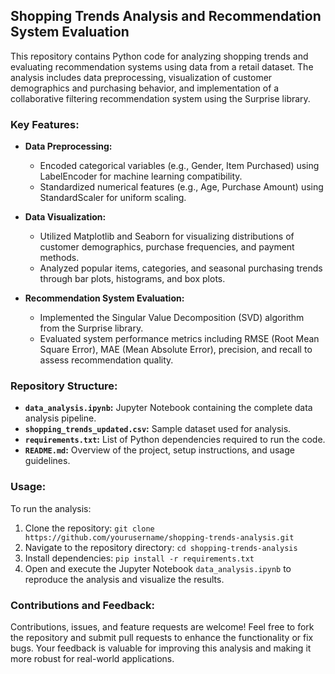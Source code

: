 
## Shopping Trends Analysis and Recommendation System Evaluation

This repository contains Python code for analyzing shopping trends and evaluating recommendation systems using data from a retail dataset. The analysis includes data preprocessing, visualization of customer demographics and purchasing behavior, and implementation of a collaborative filtering recommendation system using the Surprise library.

### Key Features:

- **Data Preprocessing:**
  - Encoded categorical variables (e.g., Gender, Item Purchased) using LabelEncoder for machine learning compatibility.
  - Standardized numerical features (e.g., Age, Purchase Amount) using StandardScaler for uniform scaling.

- **Data Visualization:**
  - Utilized Matplotlib and Seaborn for visualizing distributions of customer demographics, purchase frequencies, and payment methods.
  - Analyzed popular items, categories, and seasonal purchasing trends through bar plots, histograms, and box plots.

- **Recommendation System Evaluation:**
  - Implemented the Singular Value Decomposition (SVD) algorithm from the Surprise library.
  - Evaluated system performance metrics including RMSE (Root Mean Square Error), MAE (Mean Absolute Error), precision, and recall to assess recommendation quality.

### Repository Structure:

- **`data_analysis.ipynb`:** Jupyter Notebook containing the complete data analysis pipeline.
- **`shopping_trends_updated.csv`:** Sample dataset used for analysis.
- **`requirements.txt`:** List of Python dependencies required to run the code.
- **`README.md`:** Overview of the project, setup instructions, and usage guidelines.

### Usage:

To run the analysis:
1. Clone the repository: `git clone https://github.com/yourusername/shopping-trends-analysis.git`
2. Navigate to the repository directory: `cd shopping-trends-analysis`
3. Install dependencies: `pip install -r requirements.txt`
4. Open and execute the Jupyter Notebook `data_analysis.ipynb` to reproduce the analysis and visualize the results.

### Contributions and Feedback:

Contributions, issues, and feature requests are welcome! Feel free to fork the repository and submit pull requests to enhance the functionality or fix bugs. Your feedback is valuable for improving this analysis and making it more robust for real-world applications.
